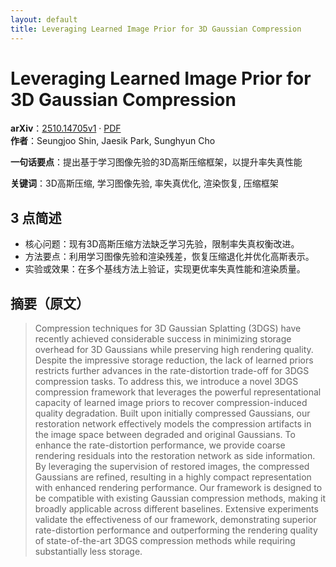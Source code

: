 ```yaml
---
layout: default
title: Leveraging Learned Image Prior for 3D Gaussian Compression
---
```


# Leveraging Learned Image Prior for 3D Gaussian Compression
**arXiv**：[2510.14705v1](https://arxiv.org/abs/2510.14705) · [PDF](https://arxiv.org/pdf/2510.14705.pdf)  
**作者**：Seungjoo Shin, Jaesik Park, Sunghyun Cho  

**一句话要点**：提出基于学习图像先验的3D高斯压缩框架，以提升率失真性能

**关键词**：3D高斯压缩, 学习图像先验, 率失真优化, 渲染恢复, 压缩框架

## 3 点简述
- 核心问题：现有3D高斯压缩方法缺乏学习先验，限制率失真权衡改进。
- 方法要点：利用学习图像先验和渲染残差，恢复压缩退化并优化高斯表示。
- 实验或效果：在多个基线方法上验证，实现更优率失真性能和渲染质量。

## 摘要（原文）

> Compression techniques for 3D Gaussian Splatting (3DGS) have recently
> achieved considerable success in minimizing storage overhead for 3D Gaussians
> while preserving high rendering quality. Despite the impressive storage
> reduction, the lack of learned priors restricts further advances in the
> rate-distortion trade-off for 3DGS compression tasks. To address this, we
> introduce a novel 3DGS compression framework that leverages the powerful
> representational capacity of learned image priors to recover
> compression-induced quality degradation. Built upon initially compressed
> Gaussians, our restoration network effectively models the compression artifacts
> in the image space between degraded and original Gaussians. To enhance the
> rate-distortion performance, we provide coarse rendering residuals into the
> restoration network as side information. By leveraging the supervision of
> restored images, the compressed Gaussians are refined, resulting in a highly
> compact representation with enhanced rendering performance. Our framework is
> designed to be compatible with existing Gaussian compression methods, making it
> broadly applicable across different baselines. Extensive experiments validate
> the effectiveness of our framework, demonstrating superior rate-distortion
> performance and outperforming the rendering quality of state-of-the-art 3DGS
> compression methods while requiring substantially less storage.

